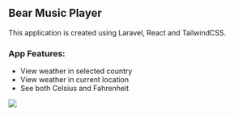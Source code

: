## Bear Music Player
This application is created using Laravel, React and TailwindCSS.
### App Features:
- View weather in selected country</br>
- View weather in current location</br>
- See both Celsius and Fahrenheit

![](https://github.com/MindOfBear/WeatherApp/WeatherPreview.gif)
